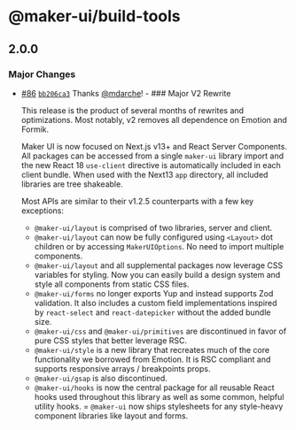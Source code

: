 # @maker-ui/build-tools

## 2.0.0

### Major Changes

- [#86](https://github.com/mdarche/maker-ui/pull/86) [`bb206ca3`](https://github.com/mdarche/maker-ui/commit/bb206ca3f9e7bc643ddb694a3b390e0945054a72) Thanks [@mdarche](https://github.com/mdarche)! - ### Major V2 Rewrite

  This release is the product of several months of rewrites and optimizations. Most notably, v2 removes all dependence on Emotion and Formik.

  Maker UI is now focused on Next.js v13+ and React Server Components. All packages can be accessed from a single `maker-ui` library import and the new React 18 `use-client` directive is automatically included in each client bundle. When used with the Next13 `app` directory, all included libraries are tree shakeable.

  Most APIs are similar to their v1.2.5 counterparts with a few key exceptions:

  - `@maker-ui/layout` is comprised of two libraries, server and client.
  - `@maker-ui/layout` can now be fully configured using `<Layout>` dot children or by accessing `MakerUIOptions`. No need to import multiple components.
  - `@maker-ui/layout` and all supplemental packages now leverage CSS variables for styling. Now you can easily build a design system and style all components from static CSS files.
  - `@maker-ui/forms` no longer exports Yup and instead supports Zod validation. It also includes a custom field implementations inspired by `react-select` and `react-datepicker` without the added bundle size.
  - `@maker-ui/css` and `@maker-ui/primitives` are discontinued in favor of pure CSS styles that better leverage RSC.
  - `@maker-ui/style` is a new library that recreates much of the core functionality we borrowed from Emotion. It is RSC compliant and supports responsive arrays / breakpoints props.
  - `@maker-ui/gsap` is also discontinued.
  - `@maker-ui/hooks` is now the central package for all reusable React hooks used throughout this library as well as some common, helpful utility hooks.
    = `@maker-ui` now ships stylesheets for any style-heavy component libraries like layout and forms.
